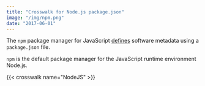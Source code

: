 ```yaml
---
title: "Crosswalk for Node.js package.json"
image: "/img/npm.png"
date: "2017-06-01"
---
```


The `npm` package manager for JavaScript [defines](https://docs.npmjs.com/files/package.json) software metadata using a `package.json` file.

`npm` is the default package manager for the JavaScript runtime environment Node.js.

{{< crosswalk name="NodeJS" >}}
